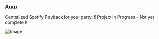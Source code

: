 ### Auux

Centralized Spotify Playback for your party.
!! Project in Progress - Not yet complete !!

![Image](https://user-images.githubusercontent.com/62811463/237879466-4dd9ddc1-2638-4165-b1aa-d3d45b5d9f15.jpg)
